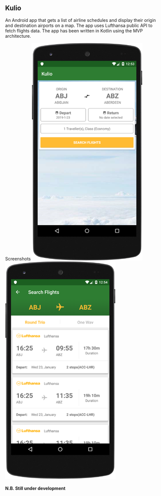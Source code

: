 ## Kulio
An Android app that gets a list of airline schedules and display their origin and destination airports on a map. The app uses Lufthansa public API to fetch flights data. The app has been written in Kotlin using the MVP architecture.

Screenshots
<img src="/screenshots/device-2019-01-20-205335.png" height="700" alt="Search Flight">
<img src="/screenshots/device-2019-01-20-205432.png" height="700" alt="Select Airport">

#### N.B. Still under development